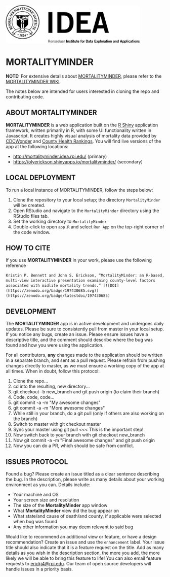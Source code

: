 <img src="www/IDEA_logo_500.png"  height="120"/>

# MORTALITYMINDER

**NOTE:** For extensive details about [MORTALITYMINDER](https://mortalityminder.idea.rpi.edu/), please refer to the [MORTALITYMINDER WIKI](https://github.com/TheRensselaerIDEA/MortalityMinder/wiki).

The notes below are intended for users interested in cloning the repo and contributing code. 

## ABOUT MORTALITYMINDER
**MORTALITYMINDER** is a web application built on the [R Shiny](https://shiny.rstudio.com/) application framework, written primarily in R, with some UI functionality written in Javascript. It creates highly visual analysis of mortality data provided by [CDCWonder](https://wonder.cdc.gov/) and [County Health Rankings](http://www.countyhealthrankings.org/). You will find live versions of the app at the following locations:
* http://mortalityminder.idea.rpi.edu/ (primary)
* https://olyerickson.shinyapps.io/mortalityminder/ (secondary)

## LOCAL DEPLOYMENT
To run a local instance of MORTALITYMINDER, follow the steps below:

1. Clone the repository to your local setup; the directory `MortalityMinder` will be created.
2. Open RStudio and navigate to the `MortalityMinder` directory using the RStudio files tab.
3. Set the working directory to `MortalityMinder`
4. Double-click to open `app.R` and select `Run App` on the top-right corner of the code window.

## HOW TO CITE
If you use **MORTALITYMINDER** in your work, please use the following reference

```
Kristin P. Bennett and John S. Erickson, “MortalityMinder: an R-based, multi-view interactive presentation examining county-level factors associated with midlife mortality trends.” [![DOI](https://zenodo.org/badge/197430685.svg)](https://zenodo.org/badge/latestdoi/197430685)
```

## DEVELOPMENT
The **MORTALITYMINDER** app is in active development and undergoes daily updates. Please be sure to consistently pull from master in your local setup. If you notice any bugs, create an issue. Please ensure issues have a descriptive title, and the comment should describe where the bug was found and how you were using the application. 

For all contributors, **any** changes made to the application should be written in a separate branch, and sent as a pull request. Please refrain from pushing changes directly to master, as we must ensure a working copy of the app at all times. When in doubt, follow this protocol:

1. Clone the repo...
2. cd into the resulting, new directory...
3. git checkout -b new_branch and git push origin (to claim their branch)
4. Code, code, code...
5. git commit -a -m "My awesome changes"
6. git commit -a -m "More awesome changes"
7. While still in your branch, do a git pull (only if others are also working on the branch)
8. Switch to master with git checkout master
9. Sync your master using git pull  <<< This is the important step!
10. Now switch back to your branch with git checkout new_branch
11. Now git commit -a -m "Final awesome changes" and git push origin
12. Now you can do a PR, which should be safe from conflict.

## ISSUES PROTOCOL
Found a bug? Please create an issue titled as a clear sentence describing the bug. In the description, please write as many details about your working environment as you can. Details include:
* Your machine and OS
* Your screen size and resolution
* The size of the **MortalityMinder** app window
* What **MortalityMinder** view did the bug appear on
* What state/and cause of death/and county, if applicable were selected when bug was found
* Any other information you may deem relevant to said bug

Would like to recommend an additional view or feature, or have a design recommendation? Create an issue and use the `enhancement` label. Your issue title should also indicate that it is a feature request on the title. Add as many details as you wish in the description section, the more you add, the more likely we will be able to bring this feature to life! You can also email feature requests to [erickj4@rpi.edu](mailto:erickj4@rpi.edu). Our team of open source developers will handle issues in a priority basis.
